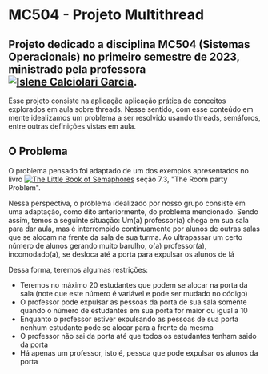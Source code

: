 # MC504 - Projeto Multithread 

## Projeto dedicado a disciplina MC504 (Sistemas Operacionais) no primeiro semestre de 2023, ministrado pela professora [![Islene Calciolari Garcia](https://www.ic.unicamp.br/~islene/)](https://www.ic.unicamp.br/~islene/). 


Esse projeto consiste na aplicação aplicação prática de conceitos explorados em aula sobre threads. Nesse sentido, com esse conteúdo em mente idealizamos um problema a ser resolvido usando threads, semáforos, entre outras definições vistas em aula. 

## O Problema 

O problema pensado foi adaptado de um dos exemplos apresentados no livro [![The Little Book of Semaphores](https://greenteapress.com/wp/semaphores/)](https://greenteapress.com/wp/semaphores/) seção 7.3, "The Room party Problem".

Nessa perspectiva, o problema idealizado por nosso grupo consiste em uma adaptação, como dito anteriormente, do problema mencionado. Sendo assim, temos a seguinte situação: Um(a) professor(a) chega em sua sala para dar aula, mas é interrompido continuamente por alunos de outras salas que se alocam na frente da sala de sua turma. Ao ultrapassar um certo número de alunos gerando muito barulho, o(a) professor(a), incomodado(a), se desloca até a porta para expulsar os alunos de lá

Dessa forma, teremos algumas restrições:
- Teremos no máximo 20 estudantes que podem se alocar na porta da sala (note que este número é variável e pode ser mudado no código)
- O professor pode expulsar as pessoas da porta de sua sala somente quando o número de estudantes em sua porta for maior ou igual a 10
- Enquanto o professor estiver expulsando as pessoas de sua porta nenhum estudante pode se alocar para a frente da mesma
- O professor não sai da porta até que todos os estudantes tenham saido da porta 
- Há apenas um professor, isto é, pessoa que pode expulsar os alunos da porta